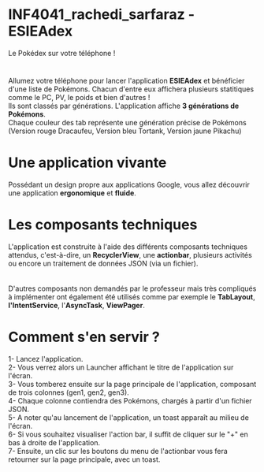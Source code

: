 # INF4041_rachedi_sarfaraz - ESIEAdex
Le Pokédex sur votre téléphone !
# 
Allumez votre téléphone pour lancer l'application <strong>ESIEAdex</strong> et bénéficier d'une liste de Pokémons. Chacun d'entre eux affichera plusieurs statitiques comme le PC, PV, le poids et bien d'autres !
<br/>
Ils sont classés par générations. L'application affiche <strong>3 générations de Pokémons</strong>. 
<br/>
Chaque couleur des tab représente une génération précise de Pokémons (Version rouge Dracaufeu, Version bleu Tortank, Version jaune Pikachu)

# Une application vivante
Possédant un design propre aux applications Google, vous allez découvrir une application <strong>ergonomique</strong> et <strong>fluide</strong>.

# Les composants techniques
L'application est construite à l'aide des différents composants techniques attendus, c'est-à-dire, un <strong>RecyclerView</strong>, une <strong>actionbar</strong>, plusieurs activités ou encore un traitement de données JSON (via un fichier).
<br/><br/><br/>
D'autres composants non demandés par le professeur mais très compliqués à implémenter ont également été utilisés comme par exemple le <strong>TabLayout</strong>, <strong>l'IntentService</strong>, l'<strong>AsyncTask</strong>, <strong>ViewPager</strong>.


# Comment s'en servir ?
1- Lancez l'application. <br/>
2- Vous verrez alors un Launcher affichant le titre de l'application sur l'écran. <br/>
3- Vous tomberez ensuite sur la page principale de l'application, composant de trois colonnes (gen1, gen2, gen3).<br/>
4- Chaque colonne contiendra des Pokémons, chargés à partir d'un fichier JSON.<br/>
5- A noter qu'au lancement de l'application, un toast apparaît au milieu de l'écran.<br/>
6- Si vous souhaitez visualiser l'action bar, il suffit de cliquer sur le "+" en bas à droite de l'application. <br/>
7- Ensuite, un clic sur les boutons du menu de l'actionbar vous fera retourner sur la page principale, avec un toast.